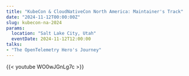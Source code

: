 ```yaml
---
title: "KubeCon & CloudNativeCon North America: Maintainer's Track"
date: "2024-11-12T00:00:00Z"
slug: kubecon-na-2024
params:
  location: "Salt Lake City, Utah"
  eventDate: 2024-11-12T12:00:00
talks:
- "The OpenTelemetry Hero's Journey"
---
```

{{< youtube WO0wJGnLg7c >}}
